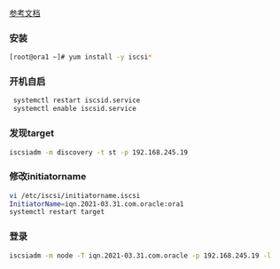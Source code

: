 [参考文档](https://blog.csdn.net/cuichongxin/article/details/103982207)

### 安装

```bash
[root@ora1 ~]# yum install -y iscsi*
```

### 开机自启

```bash
 systemctl restart iscsid.service
 systemctl enable iscsid.service
```

### 发现target

```bash
iscsiadm -m discovery -t st -p 192.168.245.19
```

### 修改initiatorname

```bash
vi /etc/iscsi/initiatorname.iscsi
InitiatorName=iqn.2021-03.31.com.oracle:ora1
systemctl restart target
```

### 登录


```bash
iscsiadm -m node -T iqn.2021-03.31.com.oracle -p 192.168.245.19 -l
```

